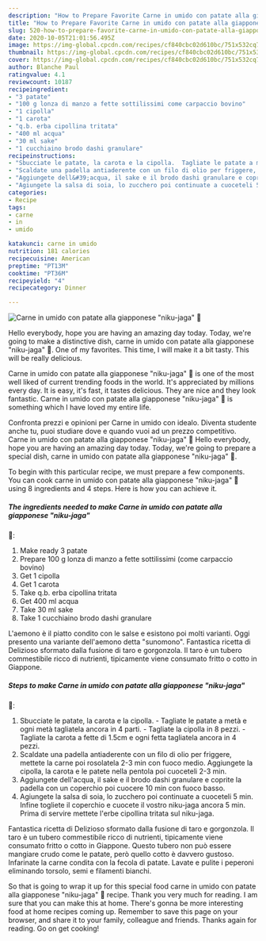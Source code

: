 ```yaml
---
description: "How to Prepare Favorite Carne in umido con patate alla giapponese &amp;#34;niku-jaga&amp;#34;  🥔"
title: "How to Prepare Favorite Carne in umido con patate alla giapponese &amp;#34;niku-jaga&amp;#34;  🥔"
slug: 520-how-to-prepare-favorite-carne-in-umido-con-patate-alla-giapponese-and-34-niku-jaga-and-34
date: 2020-10-05T21:01:56.495Z
image: https://img-global.cpcdn.com/recipes/cf840cbc02d610bc/751x532cq70/carne-in-umido-con-patate-alla-giapponese-niku-jaga-🥔-recipe-main-photo.jpg
thumbnail: https://img-global.cpcdn.com/recipes/cf840cbc02d610bc/751x532cq70/carne-in-umido-con-patate-alla-giapponese-niku-jaga-🥔-recipe-main-photo.jpg
cover: https://img-global.cpcdn.com/recipes/cf840cbc02d610bc/751x532cq70/carne-in-umido-con-patate-alla-giapponese-niku-jaga-🥔-recipe-main-photo.jpg
author: Blanche Paul
ratingvalue: 4.1
reviewcount: 10187
recipeingredient:
- "3 patate"
- "100 g lonza di manzo a fette sottilissimi come carpaccio bovino"
- "1 cipolla"
- "1 carota"
- "q.b. erba cipollina tritata"
- "400 ml acqua"
- "30 ml sake"
- "1 cucchiaino brodo dashi granulare"
recipeinstructions:
- "Sbucciate le patate, la carota e la cipolla.  Tagliate le patate a metà e ogni metà tagliatela ancora in 4 parti. Tagliate la cipolla in 8 pezzi. Tagliate la carota a fette di 1.5cm e ogni fetta tagliatela ancora in 4 pezzi."
- "Scaldate una padella antiaderente con un filo di olio per friggere, mettete la carne poi rosolatela 2-3 min con fuoco medio. Aggiungete la cipolla, la carota e le patete nella pentola poi cuoceteli 2-3 min."
- "Aggiungete dell&#39;acqua, il sake e il brodo dashi granulare e coprite la padella con un coperchio poi cuocere 10 min con fuoco basso."
- "Agiungete la salsa di soia, lo zucchero poi continuate a cuoceteli 5 min. Infine togliete il coperchio e cuocete il vostro niku-jaga ancora 5 min. Prima di servire mettete l&#39;erbe cipollina tritata sul niku-jaga."
categories:
- Recipe
tags:
- carne
- in
- umido

katakunci: carne in umido 
nutrition: 181 calories
recipecuisine: American
preptime: "PT13M"
cooktime: "PT36M"
recipeyield: "4"
recipecategory: Dinner

---
```



![Carne in umido con patate alla giapponese &#34;niku-jaga&#34;
 🥔](https://img-global.cpcdn.com/recipes/cf840cbc02d610bc/751x532cq70/carne-in-umido-con-patate-alla-giapponese-niku-jaga-🥔-recipe-main-photo.jpg)

Hello everybody, hope you are having an amazing day today. Today, we're going to make a distinctive dish, carne in umido con patate alla giapponese &#34;niku-jaga&#34;
 🥔. One of my favorites. This time, I will make it a bit tasty. This will be really delicious.

Carne in umido con patate alla giapponese &#34;niku-jaga&#34;
 🥔 is one of the most well liked of current trending foods in the world. It's appreciated by millions every day. It is easy, it's fast, it tastes delicious. They are nice and they look fantastic. Carne in umido con patate alla giapponese &#34;niku-jaga&#34;
 🥔 is something which I have loved my entire life.

Confronta prezzi e opinioni per Carne in umido con idealo. Diventa studente anche tu, puoi studiare dove e quando vuoi ad un prezzo competitivo. Carne in umido con patate alla giapponese &#34;niku-jaga&#34; 🥔 Hello everybody, hope you are having an amazing day today. Today, we&#39;re going to prepare a special dish, carne in umido con patate alla giapponese &#34;niku-jaga&#34; 🥔.


To begin with this particular recipe, we must prepare a few components. You can cook carne in umido con patate alla giapponese &#34;niku-jaga&#34;
 🥔 using 8 ingredients and 4 steps. Here is how you can achieve it.

<!--inarticleads1-->

##### The ingredients needed to make Carne in umido con patate alla giapponese &#34;niku-jaga&#34;
 🥔:

1. Make ready 3 patate
1. Prepare 100 g lonza di manzo a fette sottilissimi (come carpaccio bovino)
1. Get 1 cipolla
1. Get 1 carota
1. Take q.b. erba cipollina tritata
1. Get 400 ml acqua
1. Take 30 ml sake
1. Take 1 cucchiaino brodo dashi granulare


L&#39;aemono è il piatto condito con le salse e esistono poi molti varianti. Oggi presento una variante dell&#39;aemono detta &#34;sunomono&#34;. Fantastica ricetta di Delizioso sformato dalla fusione di taro e gorgonzola. Il taro è un tubero commestibile ricco di nutrienti, tipicamente viene consumato fritto o cotto in Giappone. 

<!--inarticleads2-->

##### Steps to make Carne in umido con patate alla giapponese &#34;niku-jaga&#34;
 🥔:

1. Sbucciate le patate, la carota e la cipolla.  - Tagliate le patate a metà e ogni metà tagliatela ancora in 4 parti. - Tagliate la cipolla in 8 pezzi. - Tagliate la carota a fette di 1.5cm e ogni fetta tagliatela ancora in 4 pezzi.
1. Scaldate una padella antiaderente con un filo di olio per friggere, mettete la carne poi rosolatela 2-3 min con fuoco medio. Aggiungete la cipolla, la carota e le patete nella pentola poi cuoceteli 2-3 min.
1. Aggiungete dell&#39;acqua, il sake e il brodo dashi granulare e coprite la padella con un coperchio poi cuocere 10 min con fuoco basso.
1. Agiungete la salsa di soia, lo zucchero poi continuate a cuoceteli 5 min. Infine togliete il coperchio e cuocete il vostro niku-jaga ancora 5 min. Prima di servire mettete l&#39;erbe cipollina tritata sul niku-jaga.


Fantastica ricetta di Delizioso sformato dalla fusione di taro e gorgonzola. Il taro è un tubero commestibile ricco di nutrienti, tipicamente viene consumato fritto o cotto in Giappone. Questo tubero non può essere mangiare crudo come le patate, però quello cotto è davvero gustoso. Infarinate la carne condita con la fecola di patate. Lavate e pulite i peperoni eliminando torsolo, semi e filamenti bianchi. 

So that is going to wrap it up for this special food carne in umido con patate alla giapponese &#34;niku-jaga&#34;
 🥔 recipe. Thank you very much for reading. I am sure that you can make this at home. There's gonna be more interesting food at home recipes coming up. Remember to save this page on your browser, and share it to your family, colleague and friends. Thanks again for reading. Go on get cooking!
